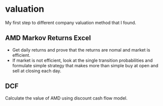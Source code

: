 # valuation
My first step to different company valuation method that I found. 
## AMD Markov Returns Excel
- Get daily returns and prove that the returns are nomal and market is efficient.
- If market is not efficient, look at the single transition probabilities and formulate simple strategy that makes more than simple buy at open and sell at closing each day.

## DCF
Calculate the value of AMD using discount cash flow model. 
